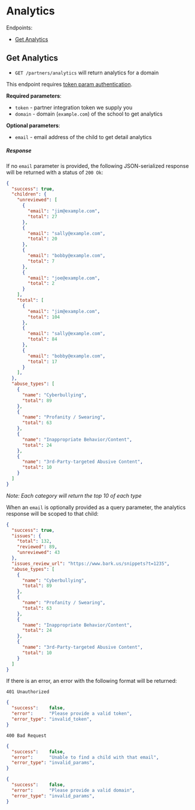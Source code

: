 Analytics
=======

Endpoints:

- [Get Analytics](#get-analytics)

Get Analytics
------

* `GET /partners/analytics` will return analytics for a domain

This endpoint requires [token param authentication](https://github.com/Bark-us/partner-integration-docs#authentication).

**Required parameters**:

* `token` - partner integration token we supply you
* `domain` - domain (`example.com`) of the school to get analytics

**Optional parameters**:

* `email` - email address of the child to get detail analytics

##### Response

If no `email` parameter is provided, the following JSON-serialized response will be
returned with a status of `200 Ok`:

```json
{
  "success": true,
  "children": {
    "unreviewed": [
      {
        "email": "jim@example.com",
        "total": 27
      },
      {
        "email": "sally@example.com",
        "total": 20
      },
      {
        "email": "bobby@example.com",
        "total": 7
      },
      {
        "email": "joe@example.com",
        "total": 2
      }
    ],
    "total": [
      {
        "email": "jim@example.com",
        "total": 104
      },
      {
        "email": "sally@example.com",
        "total": 84
      },
      {
        "email": "bobby@example.com",
        "total": 17
      }
    ],
  },
  "abuse_types": [
    {
      "name": "Cyberbullying",
      "total": 89
    },
    {
      "name": "Profanity / Swearing",
      "total": 63
    },
    {
      "name": "Inappropriate Behavior/Content",
      "total": 24
    },
    {
      "name": "3rd-Party-targeted Abusive Content",
      "total": 10
    }
  ]
}
```

_Note: Each category will return the top 10 of each type_

When an `email` is optionally provided as a query parameter, the analytics
response will be scoped to that child:

```json
{
  "success": true,
  "issues": {
    "total": 132,
    "reviewed": 89,
    "unreviewed": 43
  },
  "issues_review_url": "https://www.bark.us/snippets?t=1235",
  "abuse_types": [
    {
      "name": "Cyberbullying",
      "total": 89
    },
    {
      "name": "Profanity / Swearing",
      "total": 63
    },
    {
      "name": "Inappropriate Behavior/Content",
      "total": 24
    },
    {
      "name": "3rd-Party-targeted Abusive Content",
      "total": 10
    }
  ]
}
```

If there is an error, an error with the following format will be returned:

`401 Unauthorized`

```json
{
  "success":    false,
  "error":      "Please provide a valid token",
  "error_type": "invalid_token",
}
```

`400 Bad Request`

```json
{
  "success":    false,
  "error":      "Unable to find a child with that email",
  "error_type": "invalid_params",
}
```

```json
{
  "success":    false,
  "error":      "Please provide a valid domain",
  "error_type": "invalid_params",
}
```
